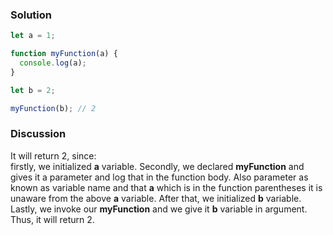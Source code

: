 ### Solution 
``` JavaScript 
let a = 1;

function myFunction(a) {
  console.log(a);
}

let b = 2;

myFunction(b); // 2
```

### Discussion 
It will return 2, since:  
firstly, we initialized **a** variable.
Secondly, we declared **myFunction** and gives it a parameter and log that in the function body. Also parameter as known as variable name and that **a** which is in the function parentheses it is unaware from the above **a** variable.
After that, we initialized **b** variable.
Lastly, we invoke our **myFunction** and we give it **b** variable in argument.
Thus, it will return 2.
